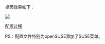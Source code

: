 桌面效果如下：

[![](https://github.com/PetitMing/petitming.github.io/blob/master/public/img/fvwm.png)](https://github.com/PetitMing/petitming.github.io/blob/master/public/img/fvwm/png)

[配置过程](http://petitming.github.io/%E6%8A%98%E9%A8%B0/2015/09/06/fvwm2rc/)

PS：配置文件特别为openSUSE添加了SUSE菜单。

